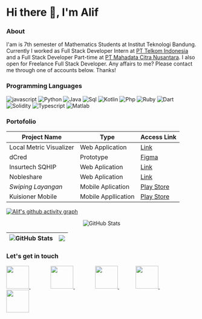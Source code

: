# Hi there 👋, I'm Alif  
### About
I'am is 7th semester of Mathematics Students at Institut Teknologi Bandung. Currently I worked as Full Stack Developer Intern at [PT Telkom Indonesia](https://www.telkom.co.id/) and a Full Stack Developer Part-time at [PT Mahadata Citra Nusantara](https://kuisioner.com/). I also open for Freelance Full Stack Developer. Any affairs to me? Please contact me through one of accounts below. Thanks!

### Programming Languages
<p>
  <img alt="javascript" src="https://img.shields.io/badge/-Javascript-272627?style=for-the-badge&logo=javascript" /> 
  <img alt="Python" src="https://img.shields.io/badge/-Python-272627?style=for-the-badge&logo=python"/>
  <img alt="Java" src="https://img.shields.io/badge/-Java-272627?style=for-the-badge&logo=java" /> 
  <img alt="Sql" src="https://img.shields.io/badge/-SQL-272627?style=for-the-badge&logo=sql" /> 
  <img alt="Kotlin" src="https://img.shields.io/badge/-Kotlin-272627?style=for-the-badge&logo=kotlin" /> 
  <img alt="Php" src="https://img.shields.io/badge/-Php-272627?style=for-the-badge&logo=php" />
  <img alt="Ruby" src="https://img.shields.io/badge/-Ruby-272627?style=for-the-badge&logo=ruby&logoColor=ff0000"/> 
  <img alt="Dart" src="https://img.shields.io/badge/-Dart-272627?style=for-the-badge&logo=dart&logoColor=1fb4e0"/> 
  <img alt="Solidity" src="https://img.shields.io/badge/-Solidity-272627?style=for-the-badge&logo=solidity" />
  <img alt="Typescript" src="https://img.shields.io/badge/-Typescript-272627?style=for-the-badge&logo=typescript" />
  <img alt="Matlab" src="https://img.shields.io/badge/-Matlab-272627?style=for-the-badge&logo=matlab" />
</p>

### Portofolio
| Project Name | Type | Access Link |
| --- | --- | --- |
| Local Metric Visualizer | Web Application | [Link](https://resolving-set-visualizer.vercel.app/) |
| dCred | Prototype | [Figma](https://www.figma.com/proto/47dFk31vydPw3SfWEb5dw4/System-Certificate?node-id=24%3A2&scaling=min-zoom&page-id=0%3A1&starting-point-node-id=24%3A2) |
| Insurtech SQHIP | Web Aplication | [Link](https://insurtech-sqhip.my.id/) |
| Nobleshare | Web Aplication | [Link](https://nobleshare.co.id/) |
| *Swiping Layangan* | Mobile Aplication | [Play Store](https://play.google.com/store/apps/details?id=com.ultg.kite_sweeping) |
| Kuisioner Mobile | Mobile Appllication | [Play Store](https://play.google.com/store/apps/details?id=com.mcn.kusioner_mobile)|


[![Alif's github activity graph](https://github-readme-activity-graph.cyclic.app/graph?username=alif338&theme=dracula)](https://github.com/ashutosh00710/github-readme-activity-graph)
<p align="center">
 <img src="https://github-readme-stats.vercel.app/api?username=alif338&amp;show_icons=true&amp;count_private=true&amp;theme=vue-dark" alt="GitHub Stats">
</p>
 
 
 |<img src="https://github-readme-stats-one-bice.vercel.app/api/top-langs/?username=alif338&langs_count=8&layout=compact&role=OWNER,ORGANIZATION_MEMBER,COLLABORATOR&theme=vue-dark" alt="GitHub Stats">|<img src="https://github-readme-streak-stats.herokuapp.com/?user=alif338&theme=vue-dark"/>|
|---|---|

### Let's get in touch
<p>
  <a href='https://gitlab.playcourt.id/muhammad_alif_d' style='padding-right: 10px;'>
    <img src='https://www.svgrepo.com/show/341849/gitlab.svg' width='60px'/>
  </a>
  &nbsp;&nbsp;&nbsp;&nbsp;&nbsp;&nbsp;&nbsp;&nbsp;&nbsp;&nbsp
  <a href='https://stackoverflow.com/users/12650275/muhammad-alif' style='padding-right: 10px;'>
    <img src='https://www.svgrepo.com/show/306790/stackoverflow.svg' width='60px'/>
  </a>
  &nbsp;&nbsp;&nbsp;&nbsp;&nbsp;&nbsp;&nbsp;&nbsp;&nbsp;&nbsp
  <a href='https://www.linkedin.com/in/muhammad-alif-d-4aaa561a9/'>
    <img src='https://www.svgrepo.com/show/204944/linkedin.svg' width='60px'/>
  </a>
  &nbsp;&nbsp;&nbsp;&nbsp;&nbsp;&nbsp;&nbsp;&nbsp;&nbsp;&nbsp
  <a href='https://www.instagram.com/aliefdharm/'>
    <img src='https://www.svgrepo.com/show/303195/instagram-glyph-1-logo.svg' width='60px'/>
  </a>
  &nbsp;&nbsp;&nbsp;&nbsp;&nbsp;&nbsp;&nbsp;&nbsp;&nbsp;&nbsp
  <a href='mailto:m.alifdarmamulia@gmail.com/'>
    <img src='https://www.svgrepo.com/show/306107/gmail.svg' width='60px'/>
  </a>
</p>
